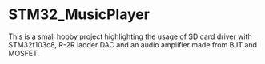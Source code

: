 # STM32_MusicPlayer
This is a small hobby project highlighting the usage of SD card driver with STM32f103c8, R-2R ladder DAC and  an audio amplifier made from BJT and MOSFET.
